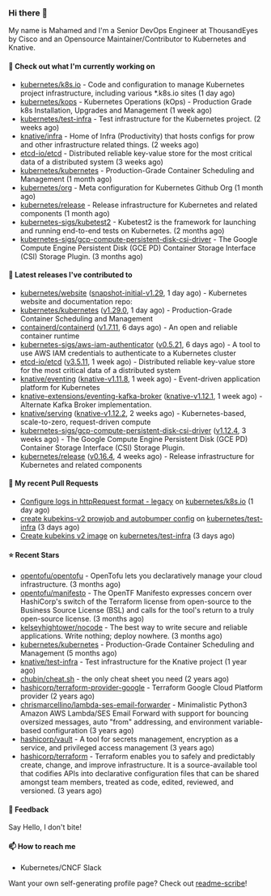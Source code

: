 ### Hi there 👋

My name is Mahamed and I'm a Senior DevOps Engineer at ThousandEyes by Cisco and an Opensource Maintainer/Contributor to Kubernetes and Knative.

#### 👷 Check out what I'm currently working on

- [kubernetes/k8s.io](https://github.com/kubernetes/k8s.io) - Code and configuration to manage Kubernetes project infrastructure, including various *.k8s.io sites (1 day ago)
- [kubernetes/kops](https://github.com/kubernetes/kops) - Kubernetes Operations (kOps) - Production Grade k8s Installation, Upgrades and Management (1 week ago)
- [kubernetes/test-infra](https://github.com/kubernetes/test-infra) - Test infrastructure for the Kubernetes project. (2 weeks ago)
- [knative/infra](https://github.com/knative/infra) - Home of Infra (Productivity) that hosts configs for prow and other infrastructure related things. (2 weeks ago)
- [etcd-io/etcd](https://github.com/etcd-io/etcd) - Distributed reliable key-value store for the most critical data of a distributed system (3 weeks ago)
- [kubernetes/kubernetes](https://github.com/kubernetes/kubernetes) - Production-Grade Container Scheduling and Management (1 month ago)
- [kubernetes/org](https://github.com/kubernetes/org) - Meta configuration for Kubernetes Github Org (1 month ago)
- [kubernetes/release](https://github.com/kubernetes/release) - Release infrastructure for Kubernetes and related components (1 month ago)
- [kubernetes-sigs/kubetest2](https://github.com/kubernetes-sigs/kubetest2) - Kubetest2 is the framework for launching and running end-to-end tests on Kubernetes. (2 months ago)
- [kubernetes-sigs/gcp-compute-persistent-disk-csi-driver](https://github.com/kubernetes-sigs/gcp-compute-persistent-disk-csi-driver) - The Google Compute Engine Persistent Disk (GCE PD) Container Storage Interface (CSI) Storage Plugin. (3 months ago)

#### 🔭 Latest releases I've contributed to

- [kubernetes/website](https://github.com/kubernetes/website) ([snapshot-initial-v1.29](https://github.com/kubernetes/website/releases/tag/snapshot-initial-v1.29), 1 day ago) - Kubernetes website and documentation repo: 
- [kubernetes/kubernetes](https://github.com/kubernetes/kubernetes) ([v1.29.0](https://github.com/kubernetes/kubernetes/releases/tag/v1.29.0), 1 day ago) - Production-Grade Container Scheduling and Management
- [containerd/containerd](https://github.com/containerd/containerd) ([v1.7.11](https://github.com/containerd/containerd/releases/tag/v1.7.11), 6 days ago) - An open and reliable container runtime
- [kubernetes-sigs/aws-iam-authenticator](https://github.com/kubernetes-sigs/aws-iam-authenticator) ([v0.5.21](https://github.com/kubernetes-sigs/aws-iam-authenticator/releases/tag/v0.5.21), 6 days ago) - A tool to use AWS IAM credentials to authenticate to a Kubernetes cluster
- [etcd-io/etcd](https://github.com/etcd-io/etcd) ([v3.5.11](https://github.com/etcd-io/etcd/releases/tag/v3.5.11), 1 week ago) - Distributed reliable key-value store for the most critical data of a distributed system
- [knative/eventing](https://github.com/knative/eventing) ([knative-v1.11.8](https://github.com/knative/eventing/releases/tag/knative-v1.11.8), 1 week ago) - Event-driven application platform for Kubernetes
- [knative-extensions/eventing-kafka-broker](https://github.com/knative-extensions/eventing-kafka-broker) ([knative-v1.12.1](https://github.com/knative-extensions/eventing-kafka-broker/releases/tag/knative-v1.12.1), 1 week ago) - Alternate Kafka Broker implementation.
- [knative/serving](https://github.com/knative/serving) ([knative-v1.12.2](https://github.com/knative/serving/releases/tag/knative-v1.12.2), 2 weeks ago) - Kubernetes-based, scale-to-zero, request-driven compute
- [kubernetes-sigs/gcp-compute-persistent-disk-csi-driver](https://github.com/kubernetes-sigs/gcp-compute-persistent-disk-csi-driver) ([v1.12.4](https://github.com/kubernetes-sigs/gcp-compute-persistent-disk-csi-driver/releases/tag/v1.12.4), 3 weeks ago) - The Google Compute Engine Persistent Disk (GCE PD) Container Storage Interface (CSI) Storage Plugin.
- [kubernetes/release](https://github.com/kubernetes/release) ([v0.16.4](https://github.com/kubernetes/release/releases/tag/v0.16.4), 4 weeks ago) - Release infrastructure for Kubernetes and related components

#### 🔨 My recent Pull Requests

- [Configure logs in httpRequest format - legacy](https://github.com/kubernetes/k8s.io/pull/6184) on [kubernetes/k8s.io](https://github.com/kubernetes/k8s.io) (1 day ago)
- [create kubekins-v2 prowjob and autobumper config](https://github.com/kubernetes/test-infra/pull/31429) on [kubernetes/test-infra](https://github.com/kubernetes/test-infra) (3 days ago)
- [Create kubekins v2 image](https://github.com/kubernetes/test-infra/pull/31421) on [kubernetes/test-infra](https://github.com/kubernetes/test-infra) (3 days ago)

#### ⭐ Recent Stars

- [opentofu/opentofu](https://github.com/opentofu/opentofu) - OpenTofu lets you declaratively manage your cloud infrastructure. (3 months ago)
- [opentofu/manifesto](https://github.com/opentofu/manifesto) - The OpenTF Manifesto expresses concern over HashiCorp&#39;s switch of the Terraform license from open-source to the Business Source License (BSL) and calls for the tool&#39;s return to a truly open-source license. (3 months ago)
- [kelseyhightower/nocode](https://github.com/kelseyhightower/nocode) - The best way to write secure and reliable applications. Write nothing; deploy nowhere. (3 months ago)
- [kubernetes/kubernetes](https://github.com/kubernetes/kubernetes) - Production-Grade Container Scheduling and Management (5 months ago)
- [knative/test-infra](https://github.com/knative/test-infra) - Test infrastructure for the Knative project (1 year ago)
- [chubin/cheat.sh](https://github.com/chubin/cheat.sh) - the only cheat sheet you need (2 years ago)
- [hashicorp/terraform-provider-google](https://github.com/hashicorp/terraform-provider-google) - Terraform Google Cloud Platform provider (2 years ago)
- [chrismarcellino/lambda-ses-email-forwarder](https://github.com/chrismarcellino/lambda-ses-email-forwarder) - Minimalistic Python3 Amazon AWS Lambda/SES Email Forward with support for bouncing oversized messages, auto &#34;from&#34; addressing, and environment variable-based configuration (3 years ago)
- [hashicorp/vault](https://github.com/hashicorp/vault) - A tool for secrets management, encryption as a service, and privileged access management (3 years ago)
- [hashicorp/terraform](https://github.com/hashicorp/terraform) - Terraform enables you to safely and predictably create, change, and improve infrastructure. It is a source-available tool that codifies APIs into declarative configuration files that can be shared amongst team members, treated as code, edited, reviewed, and versioned. (3 years ago)

#### 💬 Feedback

Say Hello, I don't bite!

#### 📫 How to reach me

- Kubernetes/CNCF Slack

Want your own self-generating profile page? Check out [readme-scribe](https://github.com/muesli/readme-scribe)!


